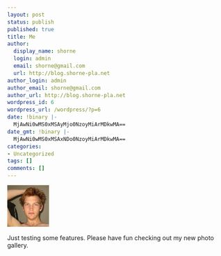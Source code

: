 ```yaml
---
layout: post
status: publish
published: true
title: Me
author:
  display_name: shorne
  login: admin
  email: shorne@gmail.com
  url: http://blog.shorne-pla.net
author_login: admin
author_email: shorne@gmail.com
author_url: http://blog.shorne-pla.net
wordpress_id: 6
wordpress_url: /wordpress/?p=6
date: !binary |-
  MjAwNi0wMS0xMSAyMjo0NzoyMiArMDkwMA==
date_gmt: !binary |-
  MjAwNi0wMS0xMSAxNDo0NzoyMiArMDkwMA==
categories:
- Uncategorized
tags: []
comments: []
---
```

<p><img width="96" height="96" id="image5" alt="Me Looking Stupid" src="/content/2006/01/Stafford-pose.thumbnail.png" /></p>
<p>Just testing some features. Please have fun checking out my new photo gallery.</p>
